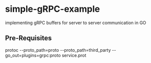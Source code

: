# simple-gRPC-example
implementing gRPC buffers for server to server communication in GO

## Pre-Requisites

protoc --proto_path=proto --proto_path=third_party --go_out=plugins=grpc:proto service.prot

